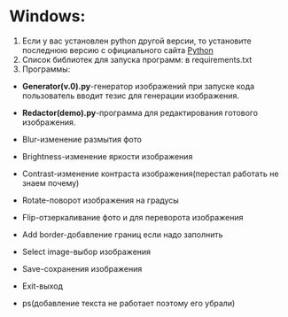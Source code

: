 # Windows:
1. Если у вас установлен python другой версии, то установите последнюю версию с официального сайта [Python](https://www.python.org/downloads/release/python-3123/)
2. Список библиотек для запуска программ: в requirements.txt
3. Программы: 
*  **Generator(v.0).py**-генератор изображений при запуске кода пользователь вводит тезис для генерации изображения.
*  **Redactor(demo).py**-программа для редактирования готового изображения.

* Blur-изменение размытия фото
* Brightness-изменение яркости изображения
* Contrast-изменение контраста изображения(перестал работать не знаем почему)
* Rotate-поворот изображения на градусы
* Flip-отзеркаливание фото и для переворота изображения
* Add border-добавление границ если надо заполнить
* Select image-выбор изображения
* Save-сохранения изображения
* Exit-выход
* ps(добавление текста не работает поэтому его убрали)
